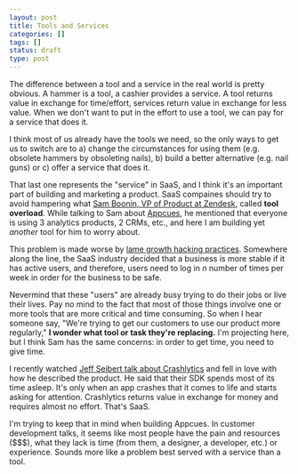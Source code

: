 ```yaml
---
layout: post
title: Tools and Services
categories: []
tags: []
status: draft
type: post
---
```

The difference between a tool and a service in the real world is pretty obvious. A hammer is a tool, a cashier provides a service. A tool returns value in exchange for time/effort, services return value in exchange for less value. When we don't want to put in the effort to use a tool, we can pay for a service that does it.

I think most of us already have the tools we need, so the only ways to get us to switch are to a) change the circumstances for using them (e.g. obsolete hammers by obsoleting nails), b) build a better alternative (e.g. nail guns) or c) offer a service that does it.

That last one represents the "service" in SaaS, and I think it's an important part of building and marketing a product. SaaS compaines should try to avoid hampering what [Sam Boonin, VP of Product at Zendesk](https://twitter.com/samboonin), called **tool overload**. While talking to Sam about [Appcues](http://appcues.com), he mentioned that everyone is using 3 analytics products, 2 CRMs, etc., and here I am building yet *another* tool for him to worry about.

This problem is made worse by [lame growth hacking practices](https://twitter.com/hijonathan/status/372104658560770048). Somewhere along the line, the SaaS industry decided that a business is more stable if it has active users, and therefore, users need to log in *n* number of times per week in order for the business to be safe.

Nevermind that these "users" are already busy trying to do their jobs or live their lives. Pay no mind to the fact that most of those things involve one or more tools that are more critical and time consuming. So when I hear someone say, "We're trying to get our customers to use our product more regularly," **I wonder what tool or task they're replacing.** I'm projecting here, but I think Sam has the same concerns: in order to get time, you need to give time.

I recently watched [Jeff Seibert talk about Crashlytics](video.svb.com/video/Jeff-Seibert-Co-Founder-of-Cras;SVB-CEO-Summit-Boston-May-2013) and fell in love with how he described the product. He said that their SDK spends most of its time asleep. It's only when an app crashes that it comes to life and starts asking for attention. Crashlytics returns value in exchange for money and requires almost no effort. That's SaaS.

I'm trying to keep that in mind when building Appcues. In customer development talks, it seems like most people have the pain and resources ($$$), what they lack is time (from them, a designer, a developer, etc.) or experience. Sounds more like a problem best served with a service than a tool.

